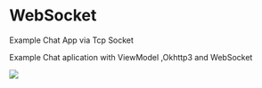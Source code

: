 # WebSocket
Example Chat App via Tcp Socket

Example Chat aplication with ViewModel ,Okhttp3 and WebSocket
<p></p>
<img src="http://anioncode.pl/assets/good3.png"/>
